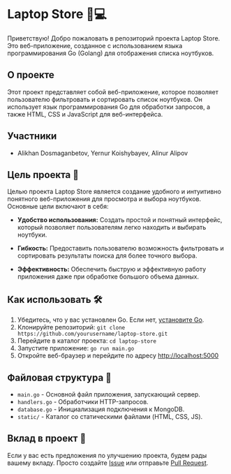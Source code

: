 # Laptop Store 🛒💻

Приветствую! Добро пожаловать в репозиторий проекта Laptop Store. Это веб-приложение, созданное с использованием языка программирования Go (Golang) для отображения списка ноутбуков.

## О проекте

Этот проект представляет собой веб-приложение, которое позволяет пользователю фильтровать и сортировать список ноутбуков. Он использует язык программирования Go для обработки запросов, а также HTML, CSS и JavaScript для веб-интерфейса.

## Участники

- Alikhan Dosmaganbetov, Yernur Koishybayev, Alinur Alipov  

## Цель проекта 🚀

Целью проекта Laptop Store является создание удобного и интуитивно понятного веб-приложения для просмотра и выбора ноутбуков. Основные цели включают в себя:

- **Удобство использования:** Создать простой и понятный интерфейс, который позволяет пользователям легко находить и выбирать ноутбуки.
  
- **Гибкость:** Предоставить пользователю возможность фильтровать и сортировать результаты поиска для более точного выбора.

- **Эффективность:** Обеспечить быструю и эффективную работу приложения даже при обработке большого объема данных.

## Как использовать 🛠️

1. Убедитесь, что у вас установлен Go. Если нет, [установите Go](https://golang.org/doc/install).
2. Клонируйте репозиторий: `git clone https://github.com/yourusername/laptop-store.git`
3. Перейдите в каталог проекта: `cd laptop-store`
4. Запустите приложение: `go run main.go`
5. Откройте веб-браузер и перейдите по адресу [http://localhost:5000](http://localhost:5000)

## Файловая структура 📂

- `main.go` - Основной файл приложения, запускающий сервер.
- `handlers.go` - Обработчики HTTP-запросов.
- `database.go` - Инициализация подключения к MongoDB.
- `static/` - Каталог со статическими файлами (HTML, CSS, JS).

## Вклад в проект 🤝

Если у вас есть предложения по улучшению проекта, будем рады вашему вкладу. Просто создайте [Issue](https://github.com/yourusername/laptop-store/issues) или отправьте [Pull Request](https://github.com/yourusername/laptop-store/pulls).
